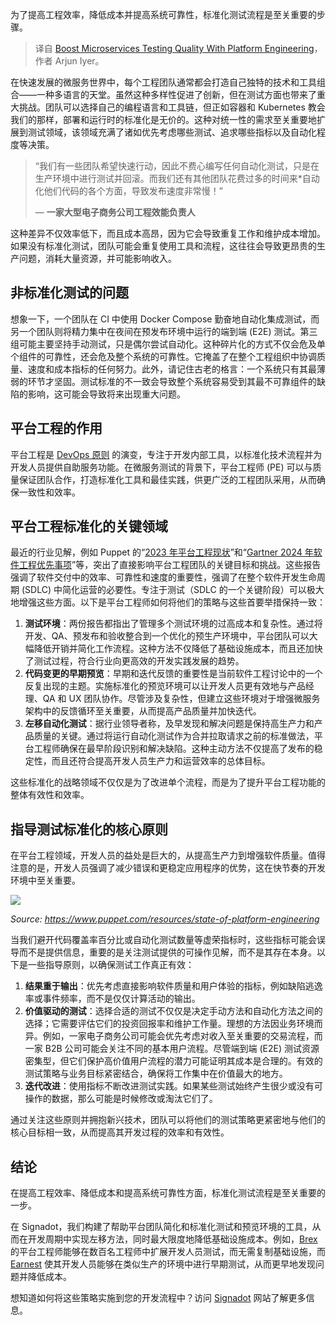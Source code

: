 
<!--
title: 通过平台工程提升微服务测试质量
cover: https://cdn.thenewstack.io/media/2024/09/b9807923-signs.jpg
-->

为了提高工程效率，降低成本并提高系统可靠性，标准化测试流程是至关重要的步骤。

> 译自 [Boost Microservices Testing Quality With Platform Engineering](https://thenewstack.io/boost-microservices-testing-quality-with-platform-engineering/)，作者 Arjun Iyer。

在快速发展的微服务世界中，每个工程团队通常都会打造自己独特的技术和工具组合——一种多语言的天堂。虽然这种多样性促进了创新，但在测试方面也带来了重大挑战。团队可以选择自己的编程语言和工具链，但正如容器和 Kubernetes 教会我们的那样，部署和运行时的标准化是无价的。这种对统一性的需求至关重要地扩展到测试领域，该领域充满了诸如优先考虑哪些测试、追求哪些指标以及自动化程度等决策。

> “我们有一些团队希望快速行动，因此不费心编写任何自动化测试，只是在生产环境中进行测试并回滚。而我们还有其他团队花费过多的时间来*自动化他们代码的各个方面，导致发布速度非常慢！”
>
> — **一家大型电子商务公司工程效能负责人**

这种差异不仅效率低下，而且成本高昂，因为它会导致重复工作和维护成本增加。如果没有标准化测试，团队可能会重复使用工具和流程，这往往会导致更昂贵的生产问题，消耗大量资源，并可能影响收入。

## 非标准化测试的问题

想象一下，一个团队在 CI 中使用 Docker Compose 勤奋地自动化集成测试，而另一个团队则将精力集中在夜间在预发布环境中运行的端到端 (E2E) 测试。第三组可能主要坚持手动测试，只是偶尔尝试自动化。这种碎片化的方式不仅会危及单个组件的可靠性，还会危及整个系统的可靠性。它掩盖了在整个工程组织中协调质量、速度和成本指标的任何努力。此外，请记住古老的格言：一个系统只有其最薄弱的环节才坚固。测试标准的不一致会导致整个系统容易受到其最不可靠组件的缺陷的影响，这可能会导致将来出现重大问题。

## 平台工程的作用

平台工程是 [DevOps 原则](https://thenewstack.io/devops/) 的演变，专注于开发内部工具，以标准化技术流程并为开发人员提供自助服务功能。在微服务测试的背景下，平台工程师 (PE) 可以与质量保证团队合作，打造标准化工具和最佳实践，供更广泛的工程团队采用，从而确保一致性和效率。

## 平台工程标准化的关键领域

最近的行业见解，例如 Puppet 的“[2023 年平台工程现状](https://www.puppet.com/resources/state-of-platform-engineering)”和“[Gartner 2024 年软件工程优先事项](https://www.gartner.com/peer-community/oneminuteinsights/2024-software-engineering-priorities-challenges-top-mind-hfe)”等，突出了直接影响平台工程团队的关键目标和挑战。这些报告强调了软件交付中的效率、可靠性和速度的重要性，强调了在整个软件开发生命周期 (SDLC) 中简化运营的必要性。专注于测试（SDLC 的一个关键阶段）可以极大地增强这些方面。以下是平台工程师如何将他们的策略与这些首要举措保持一致：

1. **测试环境**：两份报告都指出了管理多个测试环境的过高成本和复杂性。通过将开发、QA、预发布和验收整合到一个优化的预生产环境中，平台团队可以大幅降低开销并简化工作流程。这种方法不仅降低了基础设施成本，而且还加快了测试过程，符合行业向更高效的开发实践发展的趋势。
2. **代码变更的早期预览**：早期和迭代反馈的重要性是当前软件工程讨论中的一个反复出现的主题。实施标准化的预览环境可以让开发人员更有效地与产品经理、QA 和 UX 团队协作。尽管涉及复杂性，但建立这些环境对于增强微服务架构中的反馈循环至关重要，从而提高产品质量并加快迭代。
3. **左移自动化测试**：据行业领导者称，及早发现和解决问题是保持高生产力和产品质量的关键。通过将运行自动化测试作为合并拉取请求之前的标准做法，平台工程师确保在最早阶段识别和解决缺陷。这种主动方法不仅提高了发布的稳定性，而且还符合提高开发人员生产力和运营效率的总体目标。

这些标准化的战略领域不仅仅是为了改进单个流程，而是为了提升平台工程功能的整体有效性和效率。

## 指导测试标准化的核心原则

在平台工程领域，开发人员的益处是巨大的，从提高生产力到增强软件质量。值得注意的是，开发人员强调了减少错误和更稳定应用程序的优势，这在快节奏的开发环境中至关重要。

![](https://cdn.thenewstack.io/media/2024/09/3f8f11fb-image.png)

*Source: https://www.puppet.com/resources/state-of-platform-engineering*

当我们避开代码覆盖率百分比或自动化测试数量等虚荣指标时，这些指标可能会误导而不是提供信息，重要的是关注测试提供的可操作见解，而不是其存在本身。以下是一些指导原则，以确保测试工作真正有效：

1. **结果重于输出**：优先考虑直接影响软件质量和用户体验的指标，例如缺陷逃逸率或事件频率，而不是仅仅计算活动的输出。
2. **价值驱动的测试**：选择合适的测试不仅仅是决定手动方法和自动化方法之间的选择；它需要评估它们的投资回报率和维护工作量。理想的方法因业务环境而异。例如，一家电子商务公司可能会优先考虑对收入至关重要的交易流程，而一家 B2B 公司可能会关注不同的基本用户流程。尽管端到端 (E2E) 测试资源密集型，但它们保护高价值用户流程的潜力可能证明其成本是合理的。有效的测试策略与业务目标紧密结合，确保将工作集中在价值最大的地方。
3. **迭代改进**：使用指标不断改进测试实践。如果某些测试始终产生很少或没有可操作的数据，那么可能是时候修改或淘汰它们了。

通过关注这些原则并拥抱新兴技术，团队可以将他们的测试策略更紧密地与他们的核心目标相一致，从而提高其开发过程的效率和有效性。

## 结论

在提高工程效率、降低成本和提高系统可靠性方面，标准化测试流程是至关重要的一步。

在 Signadot，我们构建了帮助平台团队简化和标准化测试和预览环境的工具，从而在开发周期中实现左移方法，同时最大限度地降低基础设施成本。例如，[Brex](https://www.signadot.com/case-studies/brex-uses-signadot-to-scale-developer-testing-across-100s-of-engineers) 的平台工程师能够在数百名工程师中扩展开发人员测试，而无需复制基础设施，而 [Earnest](https://www.signadot.com/case-studies/how-earnest-empowers-developers-for-early-testing) 使其开发人员能够在类似生产的环境中进行早期测试，从而更早地发现问题并降低成本。

想知道如何将这些策略实施到您的开发流程中？访问 [Signadot](https://www.signadot.com/) 网站了解更多信息。
